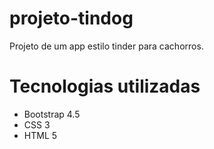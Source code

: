 # projeto-tindog
Projeto de um app estilo tinder para cachorros.

# Tecnologias utilizadas
- Bootstrap 4.5
- CSS 3 
- HTML 5

